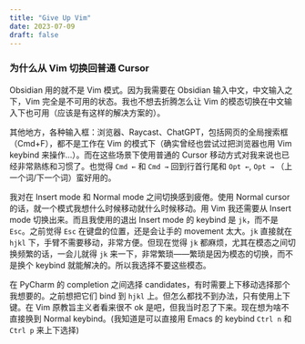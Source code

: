 ```yaml
---
title: "Give Up Vim"
date: 2023-07-09
draft: false
---
```


### 为什么从 Vim 切换回普通 Cursor

Obsidian 用的就不是 Vim 模式。因为我需要在 Obsidian 输入中文，中文输入之下，Vim 完全是不可用的状态。我也不想去折腾怎么让 Vim
的模态切换在中文输入下也可用（应该是有这样的解决方案的）。

其他地方，各种输入框：浏览器、Raycast、ChatGPT，包括网页的全局搜索框（Cmd+F），都不是工作在 Vim 的模式下（确实曾经也尝试过把浏览器也用
Vim keybind 来操作...）。而在这些场景下使用普通的 Cursor 移动方式对我来说也已经非常熟练和习惯了。也觉得 `Cmd ←` 和 `Cmd →`
回到行首行尾和 `Opt ←`, `Opt →` （上一个词/下一个词）蛮好用的。

我对在 Insert mode 和 Normal mode 之间切换感到疲倦。使用 Normal cursor 的话，就一个模式我想什么时候移动就什么时候移动。用
Vim 我还需要从 Insert mode 切换出来。而且我使用的退出 Insert mode 的 keybind 是 `jk`，而不是 `Esc`。之前觉得 `Esc`
在键盘的位置，还是会让手的 movement 太大。`jk` 直接就在 `hjkl` 下，手臂不需要移动，非常方便。但现在觉得 `jk`
都麻烦，尤其在模态之间切换频繁的话，一会儿就得 `jk` 来一下，非常繁琐——繁琐是因为模态的切换，而不是换个 keybind
就能解决的。所以我选择不要这些模态。

在 PyCharm 的 completion 之间选择 candidates，有时需要上下移动选择那个我想要的。之前想把它们 bind 到 `hjkl`
上。但怎么都找不到办法，只有使用上下键。在 Vim 原教旨主义者看来很不 ok 是吧，但我当时忍了下来。现在想为啥不直接换到 Normal
keybind。(我知道是可以直接用 Emacs 的 keybind `Ctrl n` 和 `Ctrl p` 来上下选择)